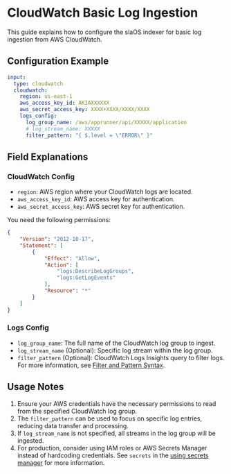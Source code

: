# CloudWatch Basic Log Ingestion

This guide explains how to configure the slaOS indexer for basic log ingestion from AWS CloudWatch.

## Configuration Example

```yaml
input:
  type: cloudwatch
  cloudwatch:
    region: us-east-1
    aws_access_key_id: AKIAXXXXXX
    aws_secret_access_key: XXXX+XXXX/XXXX/XXXX
    logs_config:
      log_group_name: /aws/apprunner/api/XXXXX/application
      # log_stream_name: XXXXX
      filter_pattern: "{ $.level = \"ERROR\" }"
```

## Field Explanations

### CloudWatch Config

- `region`: AWS region where your CloudWatch logs are located.
- `aws_access_key_id`: AWS access key for authentication.
- `aws_secret_access_key`: AWS secret key for authentication.

You need the following permissions:
```json
{
    "Version": "2012-10-17",
    "Statement": [
        {
            "Effect": "Allow",
            "Action": [
                "logs:DescribeLogGroups",
                "logs:GetLogEvents"
            ],
            "Resource": "*"
        }
    ]
}
```

### Logs Config

- `log_group_name`: The full name of the CloudWatch log group to ingest.
- `log_stream_name` (Optional): Specific log stream within the log group.
- `filter_pattern` (Optional): CloudWatch Logs Insights query to filter logs. For more information, see [Filter and Pattern Syntax](https://docs.aws.amazon.com/AmazonCloudWatch/latest/logs/FilterAndPatternSyntax.html).

## Usage Notes

1. Ensure your AWS credentials have the necessary permissions to read from the specified CloudWatch log group.
2. The `filter_pattern` can be used to focus on specific log entries, reducing data transfer and processing.
3. If `log_stream_name` is not specified, all streams in the log group will be ingested.
4. For production, consider using IAM roles or AWS Secrets Manager instead of hardcoding credentials. See `secrets` in the [using secrets manager](../templates/secrets/using_aws_secrets_manager.md) for more information.
